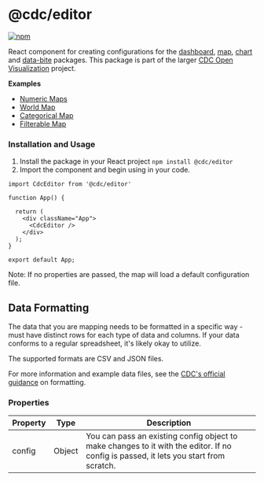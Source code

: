 # @cdc/editor

[![npm](https://img.shields.io/npm/v/@cdc/editor)](https://www.npmjs.com/package/@cdc/editor)

React component for creating configurations for the [dashboard](https://github.com/CDCgov/cdc-open-viz/tree/integration/main/dashboard), [map](https://github.com/CDCgov/cdc-open-viz/tree/main/packages/map), [chart](https://github.com/CDCgov/cdc-open-viz/tree/main/packages/chart) and [data-bite](https://github.com/CDCgov/cdc-open-viz/tree/main/packages/data-bite) packages. This package is part of the larger [CDC Open Visualization](https://github.com/CDCgov/cdc-open-viz) project.

**Examples**
* [Numeric Maps](https://www.cdc.gov/wcms/4.0/cdc-wp/data-presentation/examples/example-numeric-maps.html)
* [World Map](https://www.cdc.gov/wcms/4.0/cdc-wp/data-presentation/examples/example-world-data-map.html)
* [Categorical Map](https://www.cdc.gov/wcms/4.0/cdc-wp/data-presentation/examples/example-categorical-maps.html)
* [Filterable Map](https://www.cdc.gov/wcms/4.0/cdc-wp/data-presentation/examples/example-numeric-maps-filterable.html)

### Installation and Usage

1. Install the package in your React project `npm install @cdc/editor`
2. Import the component and begin using in your code.

```JSX
import CdcEditor from '@cdc/editor'

function App() {

  return (
    <div className="App">
      <CdcEditor />
    </div>
  );
}

export default App;
```

Note: If no properties are passed, the map will load a default configuration file.

## Data Formatting

The data that you are mapping needs to be formatted in a specific way - must have distinct rows for each type of data and columns. If your data conforms to a regular spreadsheet, it's likely okay to utilize.

The supported formats are CSV and JSON files.

For more information and example data files, see the [CDC's official guidance](https://www.cdc.gov/wcms/4.0/cdc-wp/data-presentation/instructions/data-map-instructions.html) on formatting.

### Properties

| Property          | Type     | Description                                                                                                                                                                                                                                                                             |
|-------------------|----------|-----------------------------------------------------------------------------------------------------------------------------------------------------------------------------------------------------------------------------------------------------------------------------------------|
| config            | Object   | You can pass an existing config object to make changes to it with the editor. If no config is passed, it lets you start from scratch.|                                                                                                                                                                                                        |